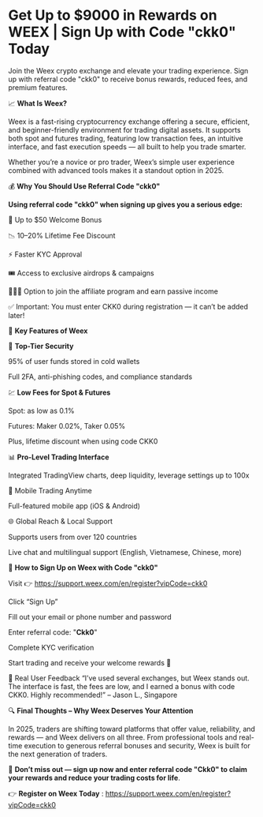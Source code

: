 # Get Up to $9000 in Rewards on WEEX | Sign Up with Code "ckk0" Today

Join the Weex crypto exchange and elevate your trading experience. Sign up with referral code "ckk0" to receive bonus rewards, reduced fees, and premium features.

📈 **What Is Weex?**

Weex is a fast-rising cryptocurrency exchange offering a secure, efficient, and beginner-friendly environment for trading digital assets. It supports both spot and futures trading, featuring low transaction fees, an intuitive interface, and fast execution speeds — all built to help you trade smarter.

Whether you’re a novice or pro trader, Weex’s simple user experience combined with advanced tools makes it a standout option in 2025.

💰 **Why You Should Use Referral Code "ckk0"**

**Using referral code "ckk0" when signing up gives you a serious edge:**

🎁 Up to $50 Welcome Bonus

📉 10–20% Lifetime Fee Discount

⚡ Faster KYC Approval

🎟️ Access to exclusive airdrops & campaigns

🧑‍🤝‍🧑 Option to join the affiliate program and earn passive income

✅ Important: You must enter CKK0 during registration — it can’t be added later!

🚀 **Key Features of Weex**

🔐 **Top-Tier Security**

95% of user funds stored in cold wallets

Full 2FA, anti-phishing codes, and compliance standards

💹 **Low Fees for Spot & Futures**

Spot: as low as 0.1%

Futures: Maker 0.02%, Taker 0.05%

Plus, lifetime discount when using code CKK0

📊 **Pro-Level Trading Interface**

Integrated TradingView charts, deep liquidity, leverage settings up to 100x

📱 Mobile Trading Anytime

Full-featured mobile app (iOS & Android)

🌐 Global Reach & Local Support

Supports users from over 120 countries

Live chat and multilingual support (English, Vietnamese, Chinese, more)

📝 **How to Sign Up on Weex with Code "ckk0"**

Visit 👉  https://support.weex.com/en/register?vipCode=ckk0

Click “Sign Up”

Fill out your email or phone number and password

Enter referral code: "**Ckk0**"

Complete KYC verification

Start trading and receive your welcome rewards 🎉

💬 Real User Feedback
“I’ve used several exchanges, but Weex stands out. The interface is fast, the fees are low, and I earned a bonus with code CKK0. Highly recommended!” – Jason L., Singapore


🔍 **Final Thoughts – Why Weex Deserves Your Attention**

In 2025, traders are shifting toward platforms that offer value, reliability, and rewards — and Weex delivers on all three. From professional tools and real-time execution to generous referral bonuses and security, Weex is built for the next generation of traders.

🎯 **Don’t miss out — sign up now and enter referral code "Ckk0" to claim your rewards and reduce your trading costs for life**.

👉 **Register on Weex Today** : https://support.weex.com/en/register?vipCode=ckk0
 

